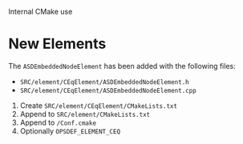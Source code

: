 Internal CMake use

# New Elements

The `ASDEmbeddedNodeElement` has been added with the following files:

-   `SRC/element/CEqElement/ASDEmbeddedNodeElement.h`
-   `SRC/element/CEqElement/ASDEmbeddedNodeElement.cpp`

1.  Create `SRC/element/CEqElement/CMakeLists.txt`
2.  Append to `SRC/element/CMakeLists.txt`
3.  Append to `/Conf.cmake`
4.  Optionally `OPSDEF_ELEMENT_CEQ`
